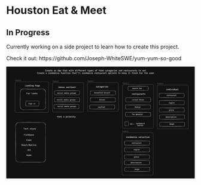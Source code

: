# Houston Eat & Meet
<h2>In Progress</h2>
<p>Currently working on a side project to learn how to create this project.</p>
<p>Check it out: https://github.com/Joseph-WhiteSWE/yum-yum-so-good</p> 

<img width="1017" alt="Screenshot 2023-10-08 at 5 43 05 PM" src="framework.png">

